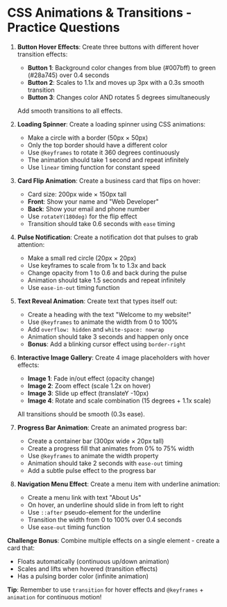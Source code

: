 <!-- @format -->

# CSS Animations & Transitions - Practice Questions

1. **Button Hover Effects**: Create three buttons with different hover transition effects:

   - **Button 1**: Background color changes from blue (#007bff) to green (#28a745) over 0.4 seconds
   - **Button 2**: Scales to 1.1x and moves up 3px with a 0.3s smooth transition
   - **Button 3**: Changes color AND rotates 5 degrees simultaneously

   Add smooth transitions to all effects.

2. **Loading Spinner**: Create a loading spinner using CSS animations:

   - Make a circle with a border (50px × 50px)
   - Only the top border should have a different color
   - Use `@keyframes` to rotate it 360 degrees continuously
   - The animation should take 1 second and repeat infinitely
   - Use `linear` timing function for constant speed

3. **Card Flip Animation**: Create a business card that flips on hover:

   - Card size: 200px wide × 150px tall
   - **Front**: Show your name and "Web Developer"
   - **Back**: Show your email and phone number
   - Use `rotateY(180deg)` for the flip effect
   - Transition should take 0.6 seconds with `ease` timing

4. **Pulse Notification**: Create a notification dot that pulses to grab attention:

   - Make a small red circle (20px × 20px)
   - Use keyframes to scale from 1x to 1.3x and back
   - Change opacity from 1 to 0.6 and back during the pulse
   - Animation should take 1.5 seconds and repeat infinitely
   - Use `ease-in-out` timing function

5. **Text Reveal Animation**: Create text that types itself out:

   - Create a heading with the text "Welcome to my website!"
   - Use `@keyframes` to animate the width from 0 to 100%
   - Add `overflow: hidden` and `white-space: nowrap`
   - Animation should take 3 seconds and happen only once
   - **Bonus**: Add a blinking cursor effect using `border-right`

6. **Interactive Image Gallery**: Create 4 image placeholders with hover effects:

   - **Image 1**: Fade in/out effect (opacity change)
   - **Image 2**: Zoom effect (scale 1.2x on hover)
   - **Image 3**: Slide up effect (translateY -10px)
   - **Image 4**: Rotate and scale combination (15 degrees + 1.1x scale)

   All transitions should be smooth (0.3s ease).

7. **Progress Bar Animation**: Create an animated progress bar:

   - Create a container bar (300px wide × 20px tall)
   - Create a progress fill that animates from 0% to 75% width
   - Use `@keyframes` to animate the width property
   - Animation should take 2 seconds with `ease-out` timing
   - Add a subtle pulse effect to the progress bar

8. **Navigation Menu Effect**: Create a menu item with underline animation:
   - Create a menu link with text "About Us"
   - On hover, an underline should slide in from left to right
   - Use `::after` pseudo-element for the underline
   - Transition the width from 0 to 100% over 0.4 seconds
   - Use `ease-out` timing function

**Challenge Bonus**: Combine multiple effects on a single element - create a card that:

- Floats automatically (continuous up/down animation)
- Scales and lifts when hovered (transition effects)
- Has a pulsing border color (infinite animation)

**Tip**: Remember to use `transition` for hover effects and `@keyframes` + `animation` for continuous motion!
